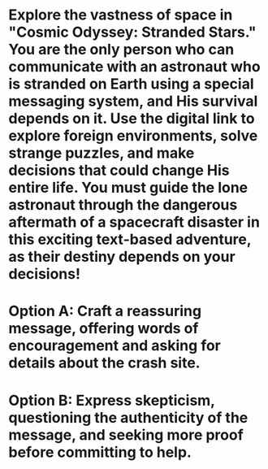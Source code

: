 # Explore the vastness of space in "Cosmic Odyssey: Stranded Stars." You are the only person who can communicate with an astronaut who is stranded on Earth using a special messaging system, and His survival depends on it. Use the digital link to explore foreign environments, solve strange puzzles, and make decisions that could change His entire life. You must guide the lone astronaut through the dangerous aftermath of a spacecraft disaster in this exciting text-based adventure, as their destiny depends on your decisions!

# Option A: Craft a reassuring message, offering words of encouragement and asking for details about the crash site.
# Option B: Express skepticism, questioning the authenticity of the message, and seeking more proof before committing to help.
